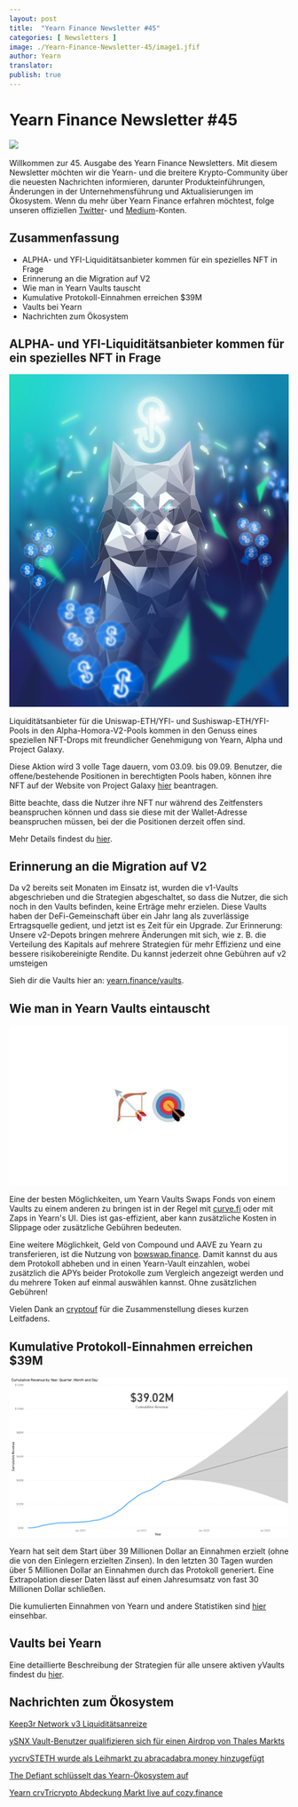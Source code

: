 ```yaml
---
layout: post
title:  "Yearn Finance Newsletter #45"
categories: [ Newsletters ]
image: ./Yearn-Finance-Newsletter-45/image1.jfif
author: Yearn
translator:
publish: true
---
```


# Yearn Finance Newsletter #45

![](/image1.jfif)

Willkommen zur 45. Ausgabe des Yearn Finance Newsletters. Mit diesem Newsletter möchten wir die Yearn- und die breitere Krypto-Community über die neuesten Nachrichten informieren, darunter Produkteinführungen, Änderungen in der Unternehmensführung und Aktualisierungen im Ökosystem. Wenn du mehr über Yearn Finance erfahren möchtest, folge unseren offiziellen [Twitter](https://twitter.com/iearnfinance)- und [Medium](https://medium.com/iearn)-Konten.

## **Zusammenfassung**

- ALPHA- und YFI-Liquiditätsanbieter kommen für ein spezielles NFT in Frage
- Erinnerung an die Migration auf V2
- Wie man in Yearn Vaults tauscht
- Kumulative Protokoll-Einnahmen erreichen $39M
- Vaults bei Yearn
- Nachrichten zum Ökosystem

## **ALPHA- und YFI-Liquiditätsanbieter kommen für ein spezielles NFT in Frage**

![](./image2.jfif)

Liquiditätsanbieter für die Uniswap-ETH/YFI- und Sushiswap-ETH/YFI-Pools in den Alpha-Homora-V2-Pools kommen in den Genuss eines speziellen NFT-Drops mit freundlicher Genehmigung von Yearn, Alpha und Project Galaxy.

Diese Aktion wird 3 volle Tage dauern, vom 03.09. bis 09.09. Benutzer, die offene/bestehende Positionen in berechtigten Pools haben, können ihre NFT auf der Website von Project Galaxy [hier](https://galaxy.eco/AlphaFinanceLab/campaign/117) beantragen.

Bitte beachte, dass die Nutzer ihre NFT nur während des Zeitfensters beanspruchen können und dass sie diese mit der Wallet-Adresse beanspruchen müssen, bei der die Positionen derzeit offen sind.

Mehr Details findest du [hier](https://twitter.com/AlphaFinanceLab/status/1433689307152195591).

## **Erinnerung an die Migration auf V2**

Da v2 bereits seit Monaten im Einsatz ist, wurden die v1-Vaults abgeschrieben und die Strategien abgeschaltet, so dass die Nutzer, die sich noch in den Vaults befinden, keine Erträge mehr erzielen. Diese Vaults haben der DeFi-Gemeinschaft über ein Jahr lang als zuverlässige Ertragsquelle gedient, und jetzt ist es Zeit für ein Upgrade. Zur Erinnerung: Unsere v2-Depots bringen mehrere Änderungen mit sich, wie z. B. die Verteilung des Kapitals auf mehrere Strategien für mehr Effizienz und eine bessere risikobereinigte Rendite. Du kannst jederzeit ohne Gebühren auf v2 umsteigen

Sieh dir die Vaults hier an: [yearn.finance/vaults](https://yearn.finance/vaults).

## **Wie man in Yearn Vaults eintauscht**

![](image3.jfif)

Eine der besten Möglichkeiten, um Yearn Vaults Swaps Fonds von einem Vaults zu einem anderen zu bringen ist in der Regel mit [curve.fi](https://curve.fi/) oder mit Zaps in Yearn's UI. Dies ist gas-effizient, aber kann zusätzliche Kosten in Slippage oder zusätzliche Gebühren bedeuten.

Eine weitere Möglichkeit, Geld von Compound und AAVE zu Yearn zu transferieren, ist die Nutzung von [bowswap.finance](https://bowswap.finance/). Damit kannst du aus dem Protokoll abheben und in einen Yearn-Vault einzahlen, wobei zusätzlich die APYs beider Protokolle zum Vergleich angezeigt werden und du mehrere Token auf einmal auswählen kannst. Ohne zusätzlichen Gebühren!

Vielen Dank an [cryptouf](https://twitter.com/cryptouf) für die Zusammenstellung dieses kurzen Leitfadens.

## **Kumulative Protokoll-Einnahmen erreichen $39M**

![](image4.png)

Yearn hat seit dem Start über 39 Millionen Dollar an Einnahmen erzielt (ohne die von den Einlegern erzielten Zinsen). In den letzten 30 Tagen wurden über 5 Millionen Dollar an Einnahmen durch das Protokoll generiert. Eine Extrapolation dieser Daten lässt auf einen Jahresumsatz von fast 30 Millionen Dollar schließen.

Die kumulierten Einnahmen von Yearn und andere Statistiken sind [hier](https://www.yfistats.com/) einsehbar.

## **Vaults bei Yearn**

Eine detaillierte Beschreibung der Strategien für alle unsere aktiven yVaults findest du [hier](https://medium.com/yearn-state-of-the-vaults/the-vaults-at-yearn-9237905ffed3).

## **Nachrichten zum Ökosystem**

[Keep3r Network v3 Liquiditätsanreize](https://twitter.com/AndreCronjeTech/status/1434125562281332737)

[ySNX Vault-Benutzer qualifizieren sich für einen Airdrop von Thales Markts](https://twitter.com/thalesmarket/status/1434889906657144834)

[yvcrvSTETH wurde als Leihmarkt zu abracadabra.money hinzugefügt](https://twitter.com/MIM_Spell/status/1430975000350281732?s=20)

[The Defiant schlüsselt das Yearn-Ökosystem auf](https://thedefiant.io/yearn-finance-ecosystem-breakdown-pushing-the-boundaries-of-human-coordination/)

[Yearn crvTricrypto Abdeckung Markt live auf cozy.finance](https://twitter.com/cozyfinance/status/1433602125792038913)
